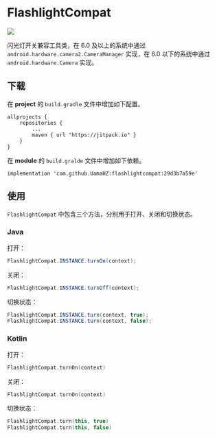 # FlashlightCompat

[![](https://jitpack.io/v/UamaHZ/flashlightcompat.svg)](https://jitpack.io/#UamaHZ/flashlightcompat)

闪光灯开关兼容工具类，在 6.0 及以上的系统中通过 `android.hardware.camera2.CameraManager` 实现，在 6.0 以下的系统中通过 `android.hardware.Camera` 实现。

## 下载

在 **project** 的 `build.gradle` 文件中增加如下配置。

```
allprojects {
    repositories {
        ...
        maven { url "https://jitpack.io" }
    }
}
```

在 **module** 的 `build.gralde` 文件中增加如下依赖。

```
implementation 'com.github.UamaHZ:flashlightcompat:29d3b7a59e'
```

## 使用

`FlashlightCompat` 中包含三个方法，分别用于打开、关闭和切换状态。

### Java

打开：

```java
FlashlightCompat.INSTANCE.turnOn(context);
```

关闭：

```java
FlashlightCompat.INSTANCE.turnOff(context);
```

切换状态：

```java
FlashlightCompat.INSTANCE.turn(context, true);
FlashlightCompat.INSTANCE.turn(context, false);
```

### Kotlin

打开：

```kotlin
FlashlightCompat.turnOn(context)
```

关闭：

```kotlin
FlashlightCompat.turnOn(context)
```

切换状态：

```kotlin
FlashlightCompat.turn(this, true)
FlashlightCompat.turn(this, false)
```